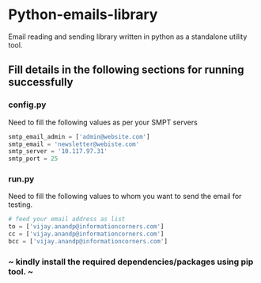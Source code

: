 # Python-emails-library
Email reading and sending library written in python as a standalone utility tool.

## Fill details in the following sections for running successfully

### config.py 
 Need to fill the following values as per your SMPT servers
 
 ```python
smtp_email_admin = ['admin@website.com']
smtp_email = 'newsletter@webiste.com'
smtp_server = '10.117.97.31'
smtp_port = 25
```
### run.py 
 Need to fill the following values to whom you want to send the email for testing.
 
```python
# feed your email address as list
to = ['vijay.anandp@informationcorners.com']        
cc = ['vijay.anandp@informationcorners.com']
bcc = ['vijay.anandp@informationcorners.com']
```

### ~ kindly install the required dependencies/packages using pip tool. ~
